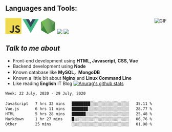 ## **Languages and Tools:**      
<code><img height="50" style="max-width: 80px;" src="https://raw.githubusercontent.com/github/explore/80688e429a7d4ef2fca1e82350fe8e3517d3494d/topics/javascript/javascript.png"></code>
<code><img height="50" style="max-width: 80px;" src="https://raw.githubusercontent.com/github/explore/80688e429a7d4ef2fca1e82350fe8e3517d3494d/topics/vue/vue.png"></code>
<code><img height="50" style="max-width: 80px;" src="https://raw.githubusercontent.com/github/explore/80688e429a7d4ef2fca1e82350fe8e3517d3494d/topics/nodejs/nodejs.png"></code>
<code><img height="50" style="max-width: 80px;" src="https://img.shields.io/badge/-HTML5-E34F26?style=flat&logo=html5&logoColor=white"></code>
<code><img height="50" style="max-width: 80px;" src="https://img.shields.io/badge/-CSS3-1572B6?style=flat&logo=css3"></code>
<img align="right" alt="GIF" src="https://media.giphy.com/media/iIqmM5tTjmpOB9mpbn/giphy.gif" />
## *Talk to me about*
- Front-end development using **HTML, Javascript, CSS, Vue**
- Backend development using **Node**
- Known database like **MySQL，MongoDB**
- Known a little bit about **Nginx** and **Linux Command Line**
- Like reading **English** IT Blog
[![Anurag's github stats](https://github-readme-stats.vercel.app/api?username=qdi5)](https://github.com/anuraghazra/github-readme-stats)
<!--START_SECTION:waka-->
```text
Week: 22 July, 2020 - 29 July, 2020

JavaScript   7 hrs 32 mins   ████████░░░░░░░░░░░░░░░░░   35.11 % 
Vue.js       6 hrs 11 mins   ███████░░░░░░░░░░░░░░░░░░   28.77 % 
HTML         5 hrs 28 mins   ██████░░░░░░░░░░░░░░░░░░░   25.48 % 
Markdown     1 hr 27 mins    █░░░░░░░░░░░░░░░░░░░░░░░░   06.76 % 
Other        25 mins         ░░░░░░░░░░░░░░░░░░░░░░░░░   01.98 %
```
<!--END_SECTION:waka-->

